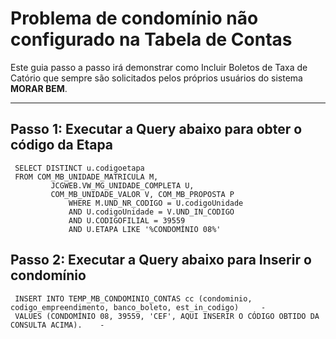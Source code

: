 # **Problema de condomínio não configurado na Tabela de Contas**

Este guia passo a passo irá demonstrar como Incluir Boletos de Taxa de Catório que sempre são solicitados pelos próprios usuários do sistema **MORAR BEM**.

---

## **Passo 1: Executar a Query abaixo para obter o código da Etapa** 
     SELECT DISTINCT u.codigoetapa
     FROM COM_MB_UNIDADE_MATRICULA M,
             JCGWEB.VW_MG_UNIDADE_COMPLETA U,
             COM_MB_UNIDADE_VALOR V, COM_MB_PROPOSTA P
                 WHERE M.UND_NR_CODIGO = U.codigoUnidade
                 AND U.codigoUnidade = V.UND_IN_CODIGO
                 AND U.CODIGOFILIAL = 39559
                 AND U.ETAPA LIKE '%CONDOMÍNIO 08%'

## **Passo 2: Executar a Query abaixo para Inserir o condomínio**
     INSERT INTO TEMP_MB_CONDOMINIO_CONTAS cc (condominio, codigo_empreendimento, banco_boleto, est_in_codigo)     - 
     VALUES (CONDOMÍNIO 08, 39559, 'CEF', AQUI INSERIR O CÓDIGO OBTIDO DA CONSULTA ACIMA).    - 